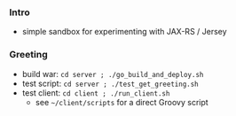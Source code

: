 
### Intro

* simple sandbox for experimenting with JAX-RS / Jersey 

### Greeting

* build war: `cd server ; ./go_build_and_deploy.sh`
* test script: `cd server ; ./test_get_greeting.sh`
* test client: `cd client ; ./run_client.sh`
    * see `~/client/scripts` for a direct Groovy script 

